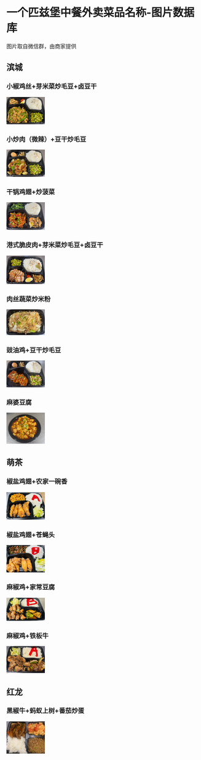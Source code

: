 # 一个匹兹堡中餐外卖菜品名称-图片数据库

图片取自微信群，由商家提供

## 滨城

### 小椒鸡丝+芽米菜炒毛豆+卤豆干

<img src="滨城/小椒鸡丝+芽米菜炒毛豆+卤豆干.png" alt="小椒鸡丝+芽米菜炒毛豆+卤豆干" width="100px" />

### 小炒肉（微辣）+豆干炒毛豆

<img src="滨城/小炒肉（微辣）+豆干炒毛豆.png" alt="小炒肉（微辣）+豆干炒毛豆" width="100px" />

### 干锅鸡翅+炒菠菜

<img src="滨城/干锅鸡翅+炒菠菜.png" alt="干锅鸡翅+炒菠菜" width="100px" />

### 港式脆皮肉+芽米菜炒毛豆+卤豆干

<img src="滨城/港式脆皮肉+芽米菜炒毛豆+卤豆干.png" alt="港式脆皮肉+芽米菜炒毛豆+卤豆干" width="100px" />

### 肉丝蔬菜炒米粉

<img src="滨城/肉丝蔬菜炒米粉.png" alt="肉丝蔬菜炒米粉" width="100px" />

### 豉油鸡+豆干炒毛豆

<img src="滨城/豉油鸡+豆干炒毛豆.png" alt="豉油鸡+豆干炒毛豆" width="100px" />

### 麻婆豆腐

<img src="滨城/麻婆豆腐.png" alt="麻婆豆腐" width="100px" />

## 萌茶

### 椒盐鸡翅+农家一碗香

<img src="萌茶/椒盐鸡翅+农家一碗香.png" alt="椒盐鸡翅+农家一碗香" width="100px" />

### 椒盐鸡翅+苍蝇头

<img src="萌茶/椒盐鸡翅+苍蝇头.png" alt="椒盐鸡翅+苍蝇头" width="100px" />

### 麻椒鸡+家常豆腐

<img src="萌茶/麻椒鸡+家常豆腐.png" alt="麻椒鸡+家常豆腐" width="100px" />

### 麻椒鸡+铁板牛

<img src="萌茶/麻椒鸡+铁板牛.png" alt="麻椒鸡+铁板牛" width="100px" />

## 红龙

### 黑椒牛+蚂蚁上树+番茄炒蛋

<img src="红龙/黑椒牛+蚂蚁上树+番茄炒蛋.png" alt="黑椒牛+蚂蚁上树+番茄炒蛋" width="100px" />


